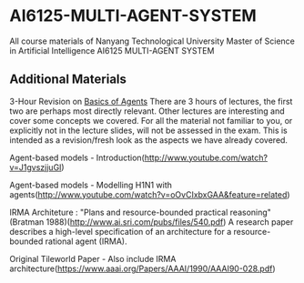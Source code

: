# AI6125-MULTI-AGENT-SYSTEM
All course materials of Nanyang Technological University Master of Science in Artificial Intelligence AI6125 MULTI-AGENT SYSTEM

## Additional Materials
3-Hour Revision on [Basics of Agents](!http://videolectures.net/ssll09_lloyd_inta/)
There are 3 hours of lectures, the first two are perhaps most directly relevant.
Other lectures are interesting and cover some concepts we covered.
For all the material not familiar to you, or explicitly not in the lecture slides, will not be assessed in the exam.
This is intended as a revision/fresh look as the aspects we have already covered.

Agent-based models - Introduction(http://www.youtube.com/watch?v=J1gvszjjuGI)

Agent-based models - Modelling H1N1 with agents(http://www.youtube.com/watch?v=oOvCIxbxGAA&feature=related)

IRMA Architeture : "Plans and resource-bounded practical reasoning" (Bratman 1988)(http://www.ai.sri.com/pubs/files/540.pdf)
A research paper describes a high-level specification of an architecture for a resource-bounded rational agent (IRMA).

Original Tileworld Paper - Also include IRMA architecture(https://www.aaai.org/Papers/AAAI/1990/AAAI90-028.pdf)
